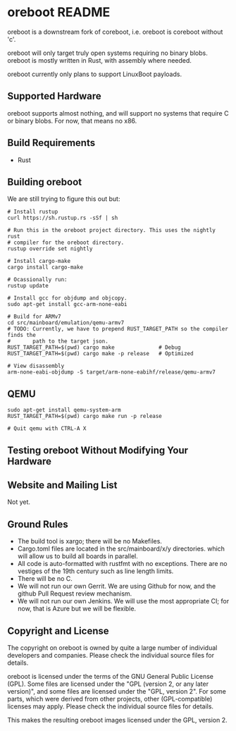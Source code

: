 oreboot README
===============

oreboot is a downstream fork of coreboot, i.e. oreboot is coreboot without 'c'.

oreboot will only target truly open systems requiring no binary blobs.
oreboot is mostly written in Rust, with assembly where needed.

oreboot currently only plans to support LinuxBoot payloads.


Supported Hardware
------------------

oreboot supports almost nothing, and will
support no systems that require C or binary blobs. For now, that means no x86.

Build Requirements
------------------

 * Rust

Building oreboot
-----------------

We are still trying to figure this out but:

```
# Install rustup
curl https://sh.rustup.rs -sSf | sh

# Run this in the oreboot project directory. This uses the nightly rust
# compiler for the oreboot directory.
rustup override set nightly

# Install cargo-make
cargo install cargo-make

# Ocassionally run:
rustup update

# Install gcc for objdump and objcopy.
sudo apt-get install gcc-arm-none-eabi

# Build for ARMv7
cd src/mainboard/emulation/qemu-armv7
# TODO: Currently, we have to prepend RUST_TARGET_PATH so the compiler finds the
#       path to the target json.
RUST_TARGET_PATH=$(pwd) cargo make              # Debug
RUST_TARGET_PATH=$(pwd) cargo make -p release   # Optimized

# View disassembly
arm-none-eabi-objdump -S target/arm-none-eabihf/release/qemu-armv7
```

QEMU
----

```
sudo apt-get install qemu-system-arm
RUST_TARGET_PATH=$(pwd) cargo make run -p release

# Quit qemu with CTRL-A X
```

Testing oreboot Without Modifying Your Hardware
------------------------------------------------

Website and Mailing List
------------------------

Not yet.

Ground Rules
------------------------

* The build tool is xargo; there will be no Makefiles.
* Cargo.toml files are located in the src/mainboard/x/y directories. which will allow us to build all boards in parallel.
* All code is auto-formatted with rustfmt with no exceptions. There are no vestiges of the 19th century such as line length limits.
* There will be no C.
* We will not run our own Gerrit. We are using Github for now, and the github Pull Request review mechanism.
* We will not run our own Jenkins. We will use the most appropriate CI; for now, that is Azure but we will be flexible.

Copyright and License
---------------------

The copyright on oreboot is owned by quite a large number of individual
developers and companies. Please check the individual source files for details.

oreboot is licensed under the terms of the GNU General Public License (GPL).
Some files are licensed under the "GPL (version 2, or any later version)",
and some files are licensed under the "GPL, version 2". For some parts, which
were derived from other projects, other (GPL-compatible) licenses may apply.
Please check the individual source files for details.

This makes the resulting oreboot images licensed under the GPL, version 2.
